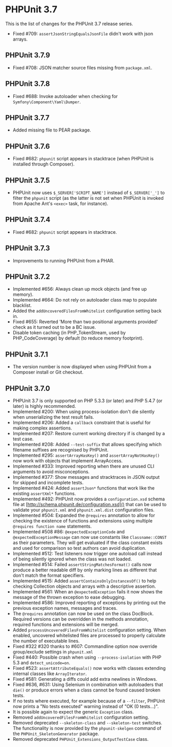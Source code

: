 PHPUnit 3.7
===========

This is the list of changes for the PHPUnit 3.7 release series.

* Fixed #709: `assertJsonStringEqualsJsonFile` didn't work with json arrays.

PHPUnit 3.7.9
-------------

* Fixed #708: JSON matcher source files missing from `package.xml`.

PHPUnit 3.7.8
-------------

* Fixed #688: Invoke autoloader when checking for `Symfony\Component\Yaml\Dumper`.

PHPUnit 3.7.7
-------------

* Added missing file to PEAR package.

PHPUnit 3.7.6
-------------

* Fixed #682: `phpunit` script appears in stacktrace (when PHPUnit is installed through Composer).

PHPUnit 3.7.5
-------------

* PHPUnit now uses `$_SERVER['SCRIPT_NAME']` instead of `$_SERVER['_']` to filter the `phpunit` script (as the latter is not set when PHPUnit is invoked from Apache Ant's `<exec>` task, for instance).

PHPUnit 3.7.4
-------------

* Fixed #682: `phpunit` script appears in stacktrace.

PHPUnit 3.7.3
-------------

* Improvements to running PHPUnit from a PHAR.

PHPUnit 3.7.2
-------------

* Implemented #656: Always clean up mock objects (and free up memory).
* Implemented #664: Do not rely on autoloader class map to populate blacklist.
* Added the `addUncoveredFilesFromWhitelist` configuration setting back in.
* Fixed #655: Reverted 'More than two positional arguments provided' check as it turned out to be a BC issue.
* Disable token caching (in PHP_TokenStream, used by PHP_CodeCoverage) by default (to reduce memory footprint).

PHPUnit 3.7.1
-------------

* The version number is now displayed when using PHPUnit from a Composer install or Git checkout.

PHPUnit 3.7.0
-------------

* PHPUnit 3.7 is only supported on PHP 5.3.3 (or later) and PHP 5.4.7 (or later) is highly recommended.
* Implemented #200: When using process-isolation don't die silently when unserializing the test result fails.
* Implemented #206: Added a `callback` constraint that is useful for making complex assertions.
* Implemented #207: Restore current working directory if is changed by a test case.
* Implemented #208: Added `--test-suffix` that allows specifying which filename suffixes are recognised by PHPUnit.
* Implemented #295: `assertArrayHasKey()` and `assertArrayNotHasKey()` now work with objects that implement ArrayAccess.
* Implemented #333: Improved reporting when there are unused CLI arguments to avoid misconceptions.
* Implemented #377: Show messages and stracktraces in JSON output for skipped and incomplete tests.
* Implemented #424: Added `assertJson*` functions that work like the existing `assertXml*` functions.
* Implemented #492: PHPUnit now provides a `configuration.xsd` schema file at [http://schema.phpunit.de/configuration.xsd]() that can be used to validate your `phpunit.xml` and `phpunit.xml.dist` configuration files.
* Implemented #504: Expanded the `@requires` annotation to allow for checking the existence of functions and extensions using multiple `@requires function name` statements.
* Implemented #508 #86: `@expectedExceptionCode` and `@expectedExceptionMessage` can now use constants like `Classname::CONST` as their parameters. They will get evaluated if the class constant exists and used for comparison so test authors can avoid duplication.
* Implemented #512: Test listeners now trigger one autoload call instead of being silently ignored when the class was not loaded.
* Implemented #514: Failed `assertStringMatchesFormat()` calls now produce a better readable diff by only marking lines as different that don't match the format specifiers.
* Implemented #515: Added `assertContainsOnlyInstancesOf()` to help checking Collection objects and arrays with a descriptive assertion.
* Implemented #561: When an `@expectedException` fails it now shows the message of the thrown exception to ease debugging.
* Implemented #586: Improved reporting of exceptions by printing out the previous exception names, messages and traces.
* The `@requires` annotation can now be used on the class DocBlock. Required versions can be overridden in the methods annotation, required functions and extensions will be merged.
* Added `processUncoveredFilesFromWhitelist` configuration setting. When enabled, uncovered whitelisted files are processed to properly calculate the number of executable lines.
* Fixed #322 #320 thanks to #607: Commandline option now override group/exclude settings in `phpunit.xml`
* Fixed #440: Possible crash when using `--process-isolation` with PHP 5.3 and `detect_unicode=on`.
* Fixed #523: `assertAttributeEquals()` now works with classes extending internal classes like `ArrayIterator`.
* Fixed #581: Generating a diffs could add extra newlines in Windows.
* Fixed #636, #631: Using Selenium in combination with autoloaders that `die()` or produce errors when a class cannot be found caused broken tests.
* If no tests where executed, for example because of a `--filter`, PHPUnit now prints a "No tests executed" warning instead of "OK (0 tests...)".
* It is possible again to expect the generic `Exception` class.
* Removed `addUncoveredFilesFromWhitelist` configuration setting.
* Removed deprecated `--skeleton-class` and `--skeleton-test` switches. The functionality is now provided by the `phpunit-skelgen` command of the `PHPUnit_SkeletonGenerator` package.
* Removed deprecated `PHPUnit_Extensions_OutputTestCase` class.

